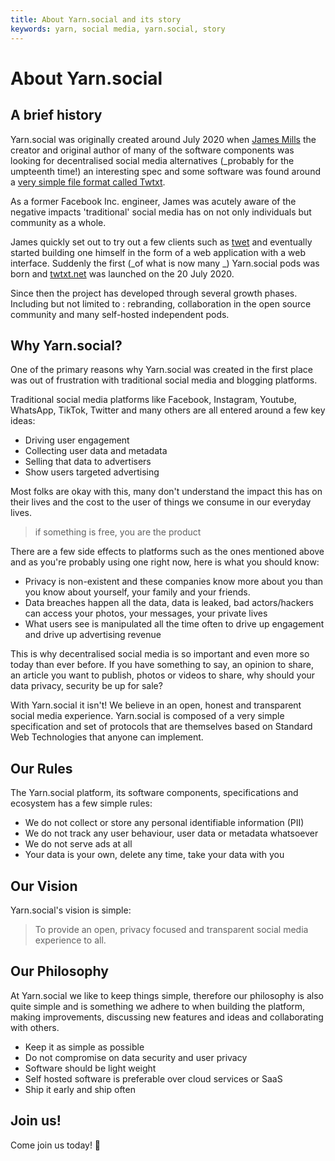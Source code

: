 ```yaml
---
title: About Yarn.social and its story
keywords: yarn, social media, yarn.social, story
---
```


# About Yarn.social

## A brief history

Yarn.social was originally created around July 2020 when [James Mills](https://prologic.shortcircuit.net.au) the creator and original author of many of the software components was looking for decentralised social media alternatives (_probably for the umpteenth time!) an interesting spec and some software was found around a [very simple file format called Twtxt](https://twtxt.readthedocs.org).



As a former Facebook Inc. engineer, James was acutely aware of the negative impacts 'traditional' social media has on not only individuals but community as a whole. 

James quickly set out to try out a few clients such as [twet](https://github.com/quite/twet) and eventually started building one himself in the form of a web application with a web interface. Suddenly the first (_of what is now many _) Yarn.social pods was born and [twtxt.net](https://twtxt.net) was launched on the 20 July 2020.

Since then the project has developed through several growth phases. Including but not limited to : rebranding, collaboration in the open source community and many self-hosted independent pods. 

## Why Yarn.social?

One of the primary reasons why Yarn.social was created in the first place was out of frustration with traditional social media and blogging platforms. 

Traditional social media platforms like Facebook, Instagram, Youtube, WhatsApp, TikTok, Twitter and many others are all entered around a few key ideas:

* Driving user engagement
* Collecting user data and metadata
* Selling that data to advertisers
* Show users targeted advertising

Most folks are okay with this, many don't understand the impact this has on their lives and the cost to the user of things we consume in our everyday lives.

> if something is free, you are the product

There are a few side effects to platforms such as the ones mentioned above and as you're probably using one right now, here is what you should know:

* Privacy is non-existent and these companies know more about you than you know about yourself, your family and your friends. 
* Data breaches happen all the data, data is leaked, bad actors/hackers can access your photos, your messages, your private lives
* What users see is manipulated all the time often to drive up engagement and drive up advertising revenue

This is why decentralised social media is so important and even more so today than ever before. If you have something to say, an opinion to share, an article you want to publish, photos or videos to share, why should your data privacy, security be up for sale?

With Yarn.social it isn't! We believe in an open, honest and transparent social media experience. Yarn.social is composed of a very simple specification and set of protocols that are themselves based on Standard Web Technologies that anyone can implement.

## Our Rules

The Yarn.social platform, its software components, specifications and ecosystem has a few simple rules:

* We do not collect or store any personal identifiable information (PII)
* We do not track any user behaviour, user data or metadata whatsoever
* We do not serve ads at all
* Your data is your own, delete any time, take your data with you

## Our Vision

Yarn.social's vision is simple:

> To provide an open, privacy focused and transparent social media experience to all.

## Our Philosophy

At Yarn.social we like to keep things simple, therefore our philosophy is also quite simple and is something we adhere to when building the platform, making improvements, discussing new features and ideas and collaborating with others.

* Keep it as simple as possible
* Do not compromise on data security and user privacy
* Software should be light weight
* Self hosted software is preferable over cloud services or SaaS
* Ship it early and ship often 

## Join us!

Come join us today! 🤗
